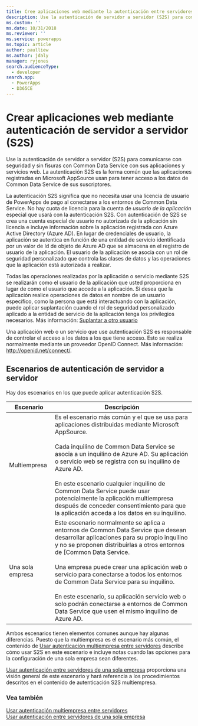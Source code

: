 ```yaml
---
title: Cree aplicaciones web mediante la autenticación entre servidores (S2S) (Common Data Service) | Microsoft Docs
description: Use la autenticación de servidor a servidor (S2S) para comunicarse con seguridad y sin fisuras con Common Data Service con sus aplicaciones y servicios web. La autenticación S2S es la forma común que las aplicaciones registradas en Microsoft AppSource usan para tener acceso a los datos de Common Data Service de sus suscriptores.
ms.custom: ''
ms.date: 10/31/2018
ms.reviewer: ''
ms.service: powerapps
ms.topic: article
author: paulliew
ms.author: jdaly
manager: ryjones
search.audienceType:
  - developer
search.app:
  - PowerApps
  - D365CE
---
```

# <a name="build-web-applications-using-server-to-server-s2s-authentication"></a>Crear aplicaciones web mediante autenticación de servidor a servidor (S2S)

Use la autenticación de servidor a servidor (S2S) para comunicarse con seguridad y sin fisuras con Common Data Service con sus aplicaciones y servicios web. La autenticación S2S es la forma común que las aplicaciones registradas en Microsoft AppSource usan para tener acceso a los datos de Common Data Service de sus suscriptores.  

 La autenticación S2S significa que no necesita usar una licencia de usuario de PowerApps de pago al conectarse a los entornos de Common Data Service. No hay cuota de licencia para la cuenta de *usuario de la aplicación* especial que usará con la autenticación S2S. Con autenticación de S2S se crea una cuenta especial de usuario no autorizada de la aplicación sin licencia e incluye información sobre la aplicación registrada con Azure Active Directory (Azure AD). En lugar de credenciales de usuario, la aplicación se autentica en función de una entidad de servicio identificada por un valor de Id de objeto de Azure AD que se almacena en el registro de usuario de la aplicación. El usuario de la aplicación se asocia con un rol de seguridad personalizado que controla las clases de datos y las operaciones que la aplicación está autorizada a realizar.  

 Todas las operaciones realizadas por la aplicación o servicio mediante S2S se realizarán como el usuario de la aplicación que usted proporciona en lugar de como el usuario que accede a la aplicación. Si desea que la aplicación realice operaciones de datos en nombre de un usuario específico, como la persona que está interactuando con la aplicación, puede aplicar suplantación cuando el rol de seguridad personalizado aplicado a la entidad de servicio de la aplicación tenga los privilegios necesarios. Más información: [Suplantar a otro usuario](impersonate-another-user.md)  

 Una aplicación web o un servicio que use autenticación S2S es responsable de controlar el acceso a los datos a los que tiene acceso. Esto se realiza normalmente mediante un proveedor OpenID Connect. Más información: <http://openid.net/connect/>.  

## <a name="server-to-server-authentication-scenarios"></a>Escenarios de autenticación de servidor a servidor  
 Hay dos escenarios en los que puede aplicar autenticación S2S.  


|   Escenario    |   Descripción  |
|---------------|---------------|
| Multiempresa  | Es el escenario más común y el que se usa para aplicaciones distribuidas mediante Microsoft AppSource.<br /><br /> Cada inquilino de Common Data Service se asocia a un inquilino de Azure AD. Su aplicación o servicio web se registra con su inquilino de Azure AD.<br /><br /> En este escenario cualquier inquilino de Common Data Service puede usar potencialmente la aplicación multiempresa después de conceder consentimiento para que la aplicación acceda a los datos en su inquilino.                                                           |
| Una sola empresa | Este escenario normalmente se aplica a entornos de Common Data Service que desean desarrollar aplicaciones para su propio inquilino y no se proponen distribuirlas a otros entornos de [Common Data Service.<br /><br /> Una empresa puede crear una aplicación web o servicio para conectarse a todos los entornos de Common Data Service para su inquilino.<br /><br /> En este escenario, su aplicación servicio web o solo podrán conectarse a entornos de Common Data Service que usen el mismo inquilino de Azure AD. |

 Ambos escenarios tienen elementos comunes aunque hay algunas diferencias. Puesto que la multiempresa es el escenario más común, el contenido de [Usar autenticación multiempresa entre servidores](use-multi-tenant-server-server-authentication.md) describe cómo usar S2S en este escenario e incluye notas cuando las opciones para la configuración de una sola empresa sean diferentes. 

[Usar autenticación entre servidores de una sola empresa](use-single-tenant-server-server-authentication.md) proporciona una visión general de este escenario y hará referencia a los procedimientos descritos en el contenido de autenticación S2S multiempresa.  

### <a name="see-also"></a>Vea también  
  
[Usar autenticación multiempresa entre servidores](use-multi-tenant-server-server-authentication.md)<br/> 
[Usar autenticación entre servidores de una sola empresa](use-single-tenant-server-server-authentication.md)   
